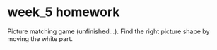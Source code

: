 # week_5 homework
Picture matching game (unfinished...). Find the right picture shape by moving the white part.

